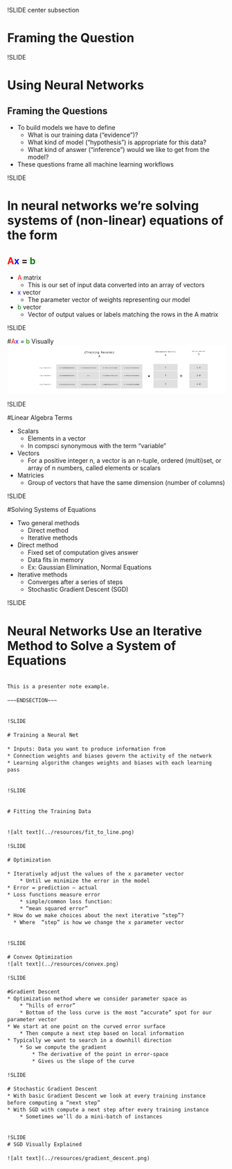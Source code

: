 !SLIDE center subsection

# Framing the Question

!SLIDE

# Using Neural Networks

## Framing the Questions


* To build models we have to define
	* What is our training data (“evidence”)?
	* What kind of model (“hypothesis”) is appropriate for this data?
	* What kind of answer (“inference”) would we like to get from the model?
* These questions frame all machine learning workflows



!SLIDE

#  In neural networks we’re solving systems of (non-linear) equations of the form

## <font color="red">A</font><font color="blue">x</font> = <font color="green">b</font>

* <font color="red">A</font> matrix
	* This is our set of input data converted into an array of vectors
* <font color="blue">x</font> vector
	* The parameter vector of weights representing our model
* <font color="green">b</font> vector
	* Vector of output values or labels matching the rows  in the A matrix


!SLIDE

#<font color="red">A</font><font color="blue">x</font> = <font color="green">b</font> Visually
![alt text](../resources/vector_table.png)


!SLIDE

#Linear Algebra Terms

* Scalars
	- Elements in a vector
	- In compsci synonymous with the term “variable”
* Vectors
	* For a positive integer n, a vector is an n-tuple, ordered (multi)set, or array of n numbers, called elements or scalars
* Matricies
	* Group of vectors that have the same dimension (number of columns)

!SLIDE

#Solving Systems of Equations
* Two general methods
	* Direct method
	* Iterative methods
* Direct method
	* Fixed set of computation gives answer
	* Data fits in memory
	* Ex: Gaussian Elimination, Normal Equations
* Iterative methods
	* Converges after a series of steps
    * Stochastic Gradient Descent (SGD)

!SLIDE

# Neural Networks Use an Iterative Method to Solve a System of Equations

~~~SECTION:notes~~~

This is a presenter note example.

~~~ENDSECTION~~~


!SLIDE

# Training a Neural Net

* Inputs: Data you want to produce information from
* Connection weights and biases govern the activity of the network
* Learning algorithm changes weights and biases with each learning pass


!SLIDE


# Fitting the Training Data


![alt text](../resources/fit_to_line.png)

!SLIDE

# Optimization

* Iteratively adjust the values of the x parameter vector
	* Until we minimize the error in the model
* Error = prediction – actual
* Loss functions measure error
	* simple/common loss function: 
	* “mean squared error”
* How do we make choices about the next iterative “step”?
  * Where  “step” is how we change the x parameter vector


!SLIDE

# Convex Optimization
![alt text](../resources/convex.png)

!SLIDE

#Gradient Descent
* Optimization method where we consider parameter space as
	* “hills of error”
	* Bottom of the loss curve is the most “accurate” spot for our parameter vector
* We start at one point on the curved error surface
	* Then compute a next step based on local information
* Typically we want to search in a downhill direction
	* So we compute the gradient
		* The derivative of the point in error-space
		* Gives us the slope of the curve

!SLIDE

# Stochastic Gradient Descent
* With basic Gradient Descent we look at every training instance before computing a “next step”
* With SGD with compute a next step after every training instance
	* Sometimes we’ll do a mini-batch of instances


!SLIDE
# SGD Visually Explained

![alt text](../resources/gradient_descent.png)


